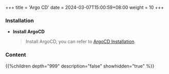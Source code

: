 +++
title = 'Argo CD'
date = 2024-03-07T15:00:59+08:00
weight = 10
+++


### Installation
- **Install ArgoCD** 
    > Install ArgoCD, you can refer to [ArgoCD Installation](Installation/CICD/ArgoCD/index.md).

### Content
{{%children depth="999" description="false" showhidden="true" %}}
